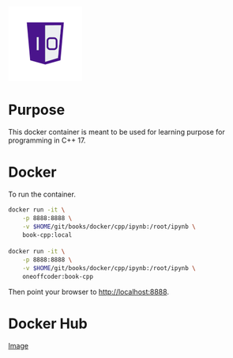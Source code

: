 ![One-Off Coder Logo](../../logo.png "One-Off Coder")

# Purpose

This docker container is meant to be used for learning purpose for programming in C++ 17.

# Docker

To run the container.

```bash
docker run -it \
    -p 8888:8888 \
    -v $HOME/git/books/docker/cpp/ipynb:/root/ipynb \
    book-cpp:local

docker run -it \
    -p 8888:8888 \
    -v $HOME/git/books/docker/cpp/ipynb:/root/ipynb \
    oneoffcoder:book-cpp

```

Then point your browser to [http://localhost:8888](http://localhost:8888).

# Docker Hub

[Image](https://hub.docker.com/r/oneoffcoder/book-cpp)
